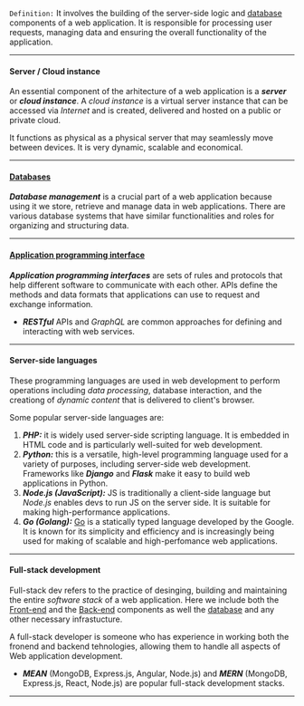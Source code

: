 `Definition:`
It involves the building of the server-side logic and [database](Database.md) components of a web application. It is responsible for processing user requests, managing data and ensuring the overall functionality of the application. 

---
#### Server / Cloud instance
An essential component of the arhitecture of a web application is a _**server**_ or _**cloud instance**_. A _cloud instance_ is a virtual server instance that can be accessed via _Internet_ and is created, delivered and hosted on a public or private cloud. 

It functions as physical as a physical server that may seamlessly move between devices. It is very dynamic, scalable and economical. 

---
#### [Databases](Database.md)
_**Database management**_ is a crucial part of a web application because using it we store, retrieve and manage data in web applications. There are various database systems that have similar functionalities and roles for organizing and structuring data. 

---
#### [Application programming interface](API.md)
_**Application programming interfaces**_ are sets of rules and protocols that help different software to communicate with each other. APIs define the methods and data formats that applications can use to request and exchange information. 
- _**RESTful**_ APIs and _GraphQL_ are common approaches for defining and interacting with web services. 

---

#### Server-side languages
These programming languages are used in web development to perform operations including _data processing_, database interaction, and the creationg of _dynamic content_ that is delivered to client's browser. 

Some popular server-side languages are: 
1. _**PHP:**_ it is widely used server-side scripting language. It is embedded in HTML code and is particularly well-suited for web development. 
2. _**Python:**_ this is a versatile, high-level programming language used for a variety of purposes, including server-side web development. Frameworks like _**Django**_ and _**Flask**_ make it easy to build web applications in Python. 
3. _**Node.js (JavaScript):**_ JS is traditionally a client-side language but _Node.js_ enables devs to run JS on the server side. It is suitable for making high-performance applications. 
4. _**Go (Golang):**_ [Go](Go.md) is a statically typed language developed by the Google. It is known for its simplicity and efficiency and is increasingly being used for making of scalable and high-perfomance web applications. 

---
#### Full-stack development 
Full-stack dev refers to the practice of desinging, building and maintaining the entire _software stack_ of a web application. Here we include both the [Front-end](Front-end.md) and the [Back-end](Back-end.md) components as well the [database](Database.md) and any other necessary infrastucture. 

A full-stack developer is someone who has experience in working both the fronend and backend tehnologies, allowing them to handle all aspects of Web application development. 

- _**MEAN**_ (MongoDB, Express.js, Angular, Node.js) and _**MERN**_ (MongoDB, Express.js, React, Node.js) are popular full-stack development stacks. 

---
